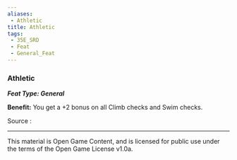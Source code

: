 ```yaml
---
aliases:
 - Athletic
title: Athletic
tags: 
 - 35E_SRD
 - Feat
 - General_Feat
---
```

### Athletic 
***Feat Type: General***

**Benefit:** You get a +2 bonus on all Climb checks and Swim checks.


Source :



---



This material is Open Game Content, and is licensed for public use under the terms of the Open Game License v1.0a.

